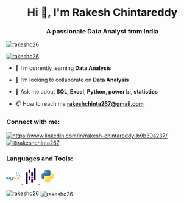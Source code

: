 <h1 align="center">Hi 👋, I'm Rakesh Chintareddy</h1>
<h3 align="center">A passionate Data Analyst from India</h3>

<p align="left"> <img src="https://komarev.com/ghpvc/?username=rakeshc26&label=Profile%20views&color=0e75b6&style=flat" alt="rakeshc26" /> </p>

<p align="left"> <a href="https://github.com/ryo-ma/github-profile-trophy"><img src="https://github-profile-trophy.vercel.app/?username=rakeshc26" alt="rakeshc26" /></a> </p>

- 🌱 I’m currently learning **Data Analysis**

- 👯 I’m looking to collaborate on **Data Analysis**

- 💬 Ask me about **SQL, Excel, Python, power bi, statistics**

- 📫 How to reach me **rakeshchinta267@gmail.com**

<h3 align="left">Connect with me:</h3>
<p align="left">
<a href="https://linkedin.com/in/https://www.linkedin.com/in/rakesh-chintareddy-b9b39a237/" target="blank"><img align="center" src="https://raw.githubusercontent.com/rahuldkjain/github-profile-readme-generator/master/src/images/icons/Social/linked-in-alt.svg" alt="https://www.linkedin.com/in/rakesh-chintareddy-b9b39a237/" height="30" width="40" /></a>
<a href="https://www.hackerrank.com/@rakeshchinta267" target="blank"><img align="center" src="https://raw.githubusercontent.com/rahuldkjain/github-profile-readme-generator/master/src/images/icons/Social/hackerrank.svg" alt="@rakeshchinta267" height="30" width="40" /></a>
</p>

<h3 align="left">Languages and Tools:</h3>
<p align="left"> <a href="https://www.mysql.com/" target="_blank" rel="noreferrer"> <img src="https://raw.githubusercontent.com/devicons/devicon/master/icons/mysql/mysql-original-wordmark.svg" alt="mysql" width="40" height="40"/> </a> <a href="https://pandas.pydata.org/" target="_blank" rel="noreferrer"> <img src="https://raw.githubusercontent.com/devicons/devicon/2ae2a900d2f041da66e950e4d48052658d850630/icons/pandas/pandas-original.svg" alt="pandas" width="40" height="40"/> </a> <a href="https://www.python.org" target="_blank" rel="noreferrer"> <img src="https://raw.githubusercontent.com/devicons/devicon/master/icons/python/python-original.svg" alt="python" width="40" height="40"/> </a> </p>

<p><img align="left" src="https://github-readme-stats.vercel.app/api/top-langs?username=rakeshc26&show_icons=true&locale=en&layout=compact" alt="rakeshc26" /></p>

<p>&nbsp;<img align="center" src="https://github-readme-stats.vercel.app/api?username=rakeshc26&show_icons=true&locale=en" alt="rakeshc26"
